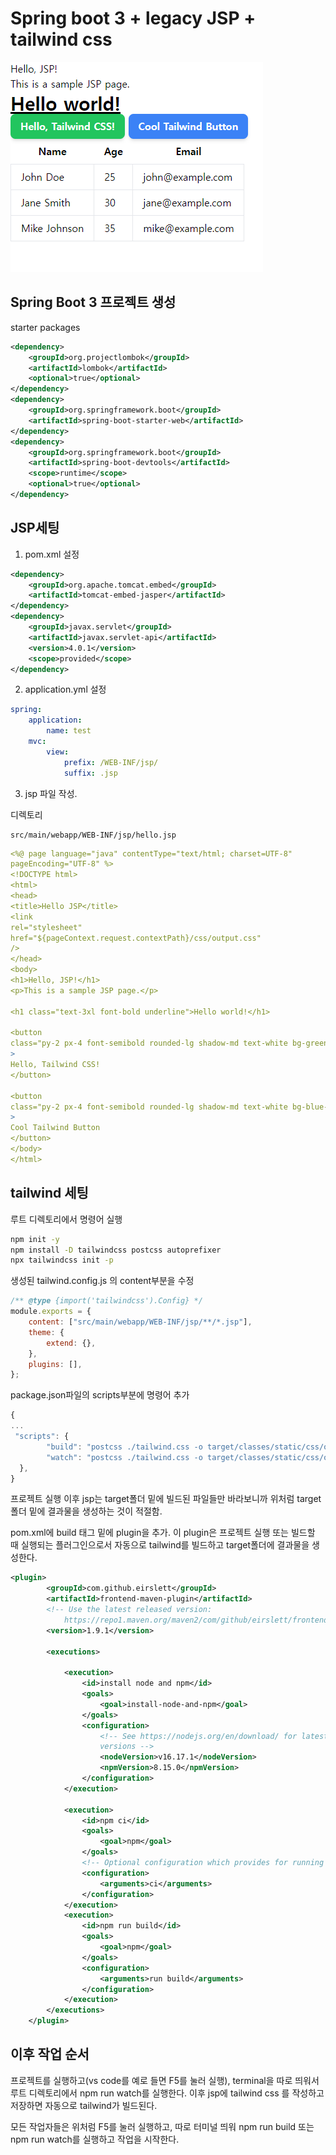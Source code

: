 # Spring boot 3 + legacy JSP + tailwind css

<div>
    <img src="images/image.png" alt="wow">
</div>

## Spring Boot 3 프로젝트 생성

starter packages

```xml
<dependency>
	<groupId>org.projectlombok</groupId>
	<artifactId>lombok</artifactId>
	<optional>true</optional>
</dependency>
<dependency>
	<groupId>org.springframework.boot</groupId>
	<artifactId>spring-boot-starter-web</artifactId>
</dependency>
<dependency>
	<groupId>org.springframework.boot</groupId>
	<artifactId>spring-boot-devtools</artifactId>
	<scope>runtime</scope>
	<optional>true</optional>
</dependency>
```

## JSP세팅

1. pom.xml 설정

```xml
<dependency>
	<groupId>org.apache.tomcat.embed</groupId>
	<artifactId>tomcat-embed-jasper</artifactId>
</dependency>
<dependency>
	<groupId>javax.servlet</groupId>
	<artifactId>javax.servlet-api</artifactId>
	<version>4.0.1</version>
	<scope>provided</scope>
</dependency>
```

2. application.yml 설정

```yaml
spring:
    application:
        name: test
    mvc:
        view:
            prefix: /WEB-INF/jsp/
            suffix: .jsp
```

3. jsp 파일 작성.

디렉토리
```
src/main/webapp/WEB-INF/jsp/hello.jsp
```

```yaml
<%@ page language="java" contentType="text/html; charset=UTF-8"
pageEncoding="UTF-8" %>
<!DOCTYPE html>
<html>
<head>
<title>Hello JSP</title>
<link
rel="stylesheet"
href="${pageContext.request.contextPath}/css/output.css"
/>
</head>
<body>
<h1>Hello, JSP!</h1>
<p>This is a sample JSP page.</p>

<h1 class="text-3xl font-bold underline">Hello world!</h1>

<button
class="py-2 px-4 font-semibold rounded-lg shadow-md text-white bg-green-500 hover:bg-green-700"
>
Hello, Tailwind CSS!
</button>

<button
class="py-2 px-4 font-semibold rounded-lg shadow-md text-white bg-blue-500 hover:bg-blue-700"
>
Cool Tailwind Button
</button>
</body>
</html>
```

## tailwind 세팅

루트 디렉토리에서 명령어 실행

```bash
npm init -y
npm install -D tailwindcss postcss autoprefixer
npx tailwindcss init -p
```

생성된 tailwind.config.js 의 content부분을 수정

```jsx
/** @type {import('tailwindcss').Config} */
module.exports = {
    content: ["src/main/webapp/WEB-INF/jsp/**/*.jsp"],
    theme: {
        extend: {},
    },
    plugins: [],
};
```

package.json파일의 scripts부분에 명령어 추가

```jsx
{
...
 "scripts": {
        "build": "postcss ./tailwind.css -o target/classes/static/css/output.css",
        "watch": "postcss ./tailwind.css -o target/classes/static/css/output.css --watch"
  },
}
```

프로젝트 실행 이후 jsp는 target폴더 밑에 빌드된 파일들만 바라보니까 위처럼 target폴더 밑에 결과물을 생성하는 것이 적절함.

pom.xml에 build 태그 밑에 plugin을 추가. 이 plugin은 프로젝트 실행 또는 빌드할 때 실행되는 플러그인으로서 자동으로 tailwind를 빌드하고 target폴더에 결과물을 생성한다.

```xml
<plugin>
		<groupId>com.github.eirslett</groupId>
		<artifactId>frontend-maven-plugin</artifactId>
		<!-- Use the latest released version:
    		https://repo1.maven.org/maven2/com/github/eirslett/frontend-maven-plugin/ -->
		<version>1.9.1</version>

		<executions>

			<execution>
				<id>install node and npm</id>
				<goals>
					<goal>install-node-and-npm</goal>
				</goals>
				<configuration>
					<!-- See https://nodejs.org/en/download/ for latest node and npm (lts)
					versions -->
					<nodeVersion>v16.17.1</nodeVersion>
					<npmVersion>8.15.0</npmVersion>
				</configuration>
			</execution>

			<execution>
				<id>npm ci</id>
				<goals>
					<goal>npm</goal>
				</goals>
				<!-- Optional configuration which provides for running any npm command -->
				<configuration>
					<arguments>ci</arguments>
				</configuration>
			</execution>
			<execution>
				<id>npm run build</id>
				<goals>
					<goal>npm</goal>
				</goals>
				<configuration>
					<arguments>run build</arguments>
				</configuration>
			</execution>
		</executions>
	</plugin>
```

## 이후 작업 순서

프로젝트를 실행하고(vs code를 예로 들면 F5를 눌러 실행), terminal을 따로 띄워서 루트 디렉토리에서 npm run watch를 실행한다. 이후 jsp에 tailwind css 를 작성하고 저장하면 자동으로 tailwind가 빌드된다.

모든 작업자들은 위처럼 F5를 눌러 실행하고, 따로 터미널 띄워 npm run build 또는 npm run watch를 실행하고 작업을 시작한다.
